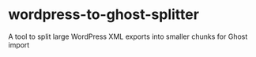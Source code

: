 # wordpress-to-ghost-splitter
A tool to split large WordPress XML exports into smaller chunks for Ghost import
